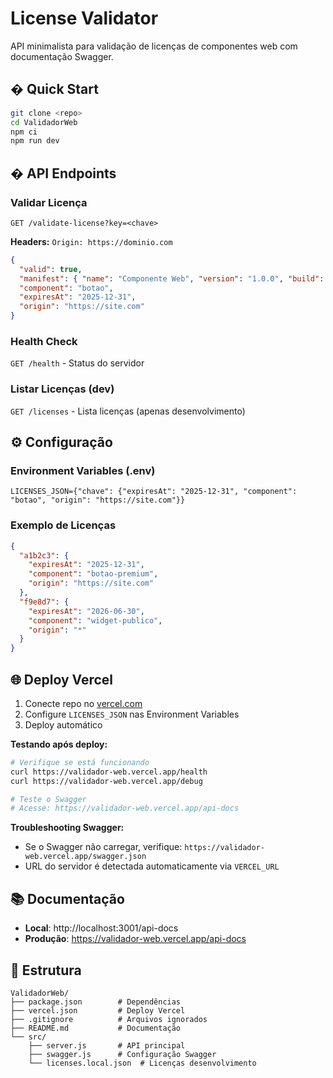 # License Validator

API minimalista para validação de licenças de componentes web com documentação Swagger.

## � Quick Start

```bash
git clone <repo>
cd ValidadorWeb
npm ci
npm run dev
```

## � API Endpoints

### Validar Licença
`GET /validate-license?key=<chave>`

**Headers:** `Origin: https://dominio.com`

```json
{
  "valid": true,
  "manifest": { "name": "Componente Web", "version": "1.0.0", "build": "..." },
  "component": "botao",
  "expiresAt": "2025-12-31",
  "origin": "https://site.com"
}
```

### Health Check
`GET /health` - Status do servidor

### Listar Licenças (dev)
`GET /licenses` - Lista licenças (apenas desenvolvimento)

## ⚙️ Configuração

### Environment Variables (.env)
```env
LICENSES_JSON={"chave": {"expiresAt": "2025-12-31", "component": "botao", "origin": "https://site.com"}}
```

### Exemplo de Licenças
```json
{
  "a1b2c3": {
    "expiresAt": "2025-12-31",
    "component": "botao-premium", 
    "origin": "https://site.com"
  },
  "f9e8d7": {
    "expiresAt": "2026-06-30",
    "component": "widget-publico",
    "origin": "*"
  }
}
```

## 🌐 Deploy Vercel

1. Conecte repo no [vercel.com](https://vercel.com)
2. Configure `LICENSES_JSON` nas Environment Variables
3. Deploy automático

**Testando após deploy:**
```bash
# Verifique se está funcionando
curl https://validador-web.vercel.app/health
curl https://validador-web.vercel.app/debug

# Teste o Swagger
# Acesse: https://validador-web.vercel.app/api-docs
```

**Troubleshooting Swagger:**
- Se o Swagger não carregar, verifique: `https://validador-web.vercel.app/swagger.json`
- URL do servidor é detectada automaticamente via `VERCEL_URL`

## 📚 Documentação

- **Local**: http://localhost:3001/api-docs
- **Produção**: https://validador-web.vercel.app/api-docs

## 📁 Estrutura
```
ValidadorWeb/
├── package.json        # Dependências
├── vercel.json         # Deploy Vercel
├── .gitignore          # Arquivos ignorados
├── README.md           # Documentação
└── src/
    ├── server.js       # API principal
    ├── swagger.js      # Configuração Swagger
    └── licenses.local.json  # Licenças desenvolvimento
```

